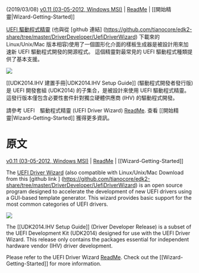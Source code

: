 (2019/03/08)
[v0.11 (03-05-2012, Windows MSI)](https://github.com/tianocore-docs/Docs/raw/master/Driver_Developer/UefiDriverWizard.msi) | [ReadMe](https://github.com/tianocore-docs/Docs/raw/master/Driver_Developer/UefiDriverWizard/README.txt) |
[[開始精靈|Wizard-Getting-Started]]



[UEFI 驅動程式精靈](https://github.com/tianocore-docs/Docs/raw/master/Driver_Developer/UefiDriverWizard.msi) (也與從
[github 連結] (https://github.com/tianocore/edk2-share/tree/master/DriverDeveloper/UefiDriverWizard) 下載來的 Linux/Unix/Mac 版本相容)使用了一個圖形化介面的樣板生成器是被設計用來加速新 UEFI 驅動程式開發的開源程式。 這個精靈對最常見的 UEFI 驅動程式種類提供了基本支援。

<img src="https://raw.githubusercontent.com/tianocore/tianocore.github.io/master/images/UEFIDriverWizard03.png" >

[[UDK2014.IHV 建置手冊|UDK2014.IHV Setup Guide]] (驅動程式開發者發行版) 是 UEFI 開發套組 (UDK2014) 的子集合，是被設計來使用 UEFI 驅動程式精靈。這發行版本僅包含必要性套件針對獨立硬體供應商 (IHV) 的驅動程式開發。

請參考 UEFI　驅動程式精靈 (UEFI Driver Wizard)
[ReadMe](https://github.com/tianocore-docs/Docs/raw/master/Driver_Developer/UefiDriverWizard/README.txt). 
查看 [[開始精靈|Wizard-Getting-Started]] 獲得更多資訊。 

# 原文
[v0.11 (03-05-2012, Windows MSI)](https://github.com/tianocore-docs/Docs/raw/master/Driver_Developer/UefiDriverWizard.msi) | [ReadMe](https://github.com/tianocore-docs/Docs/raw/master/Driver_Developer/UefiDriverWizard/README.txt) |
[[Wizard-Getting-Started]]



The [UEFI Driver Wizard](https://github.com/tianocore-docs/Docs/raw/master/Driver_Developer/UefiDriverWizard.msi) (also compatible with Linux/Unix/Mac Download from this 
[github link ] (https://github.com/tianocore/edk2-share/tree/master/DriverDeveloper/UefiDriverWizard) is an open source program designed to accelerate the development of new UEFI drivers using a GUI-based template generator. This wizard provides basic support for the most common categories of UEFI drivers.

<img src="https://raw.githubusercontent.com/tianocore/tianocore.github.io/master/images/UEFIDriverWizard03.png" >

The [[UDK2014.IHV Setup Guide]] (Driver Developer Release) is a subset of the UEFI Development Kit (UDK2014) designed for use with the UEFI Driver Wizard. This release only contains the packages essential for independent hardware vendor (IHV) driver development.

Please refer to the UEFI Driver Wizard 
[ReadMe](https://github.com/tianocore-docs/Docs/raw/master/Driver_Developer/UefiDriverWizard/README.txt). 
Check out the [[Wizard-Getting-Started]]  for more information.

